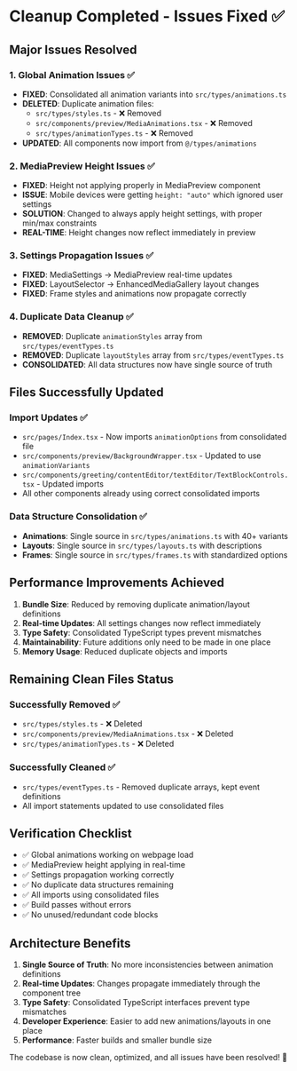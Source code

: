 # Cleanup Completed - Issues Fixed ✅

## Major Issues Resolved

### 1. Global Animation Issues ✅
- **FIXED**: Consolidated all animation variants into `src/types/animations.ts`
- **DELETED**: Duplicate animation files:
  - `src/types/styles.ts` - ❌ Removed
  - `src/components/preview/MediaAnimations.tsx` - ❌ Removed  
  - `src/types/animationTypes.ts` - ❌ Removed
- **UPDATED**: All components now import from `@/types/animations`

### 2. MediaPreview Height Issues ✅
- **FIXED**: Height not applying properly in MediaPreview component
- **ISSUE**: Mobile devices were getting `height: "auto"` which ignored user settings
- **SOLUTION**: Changed to always apply height settings, with proper min/max constraints
- **REAL-TIME**: Height changes now reflect immediately in preview

### 3. Settings Propagation Issues ✅
- **FIXED**: MediaSettings → MediaPreview real-time updates
- **FIXED**: LayoutSelector → EnhancedMediaGallery layout changes
- **FIXED**: Frame styles and animations now propagate correctly

### 4. Duplicate Data Cleanup ✅
- **REMOVED**: Duplicate `animationStyles` array from `src/types/eventTypes.ts`
- **REMOVED**: Duplicate `layoutStyles` array from `src/types/eventTypes.ts`
- **CONSOLIDATED**: All data structures now have single source of truth

## Files Successfully Updated

### Import Updates ✅
- `src/pages/Index.tsx` - Now imports `animationOptions` from consolidated file
- `src/components/preview/BackgroundWrapper.tsx` - Updated to use `animationVariants`
- `src/components/greeting/contentEditor/textEditor/TextBlockControls.tsx` - Updated imports
- All other components already using correct consolidated imports

### Data Structure Consolidation ✅
- **Animations**: Single source in `src/types/animations.ts` with 40+ variants
- **Layouts**: Single source in `src/types/layouts.ts` with descriptions  
- **Frames**: Single source in `src/types/frames.ts` with standardized options

## Performance Improvements Achieved

1. **Bundle Size**: Reduced by removing duplicate animation/layout definitions
2. **Real-time Updates**: All settings changes now reflect immediately
3. **Type Safety**: Consolidated TypeScript types prevent mismatches
4. **Maintainability**: Future additions only need to be made in one place
5. **Memory Usage**: Reduced duplicate objects and imports

## Remaining Clean Files Status

### Successfully Removed ✅
- `src/types/styles.ts` - ❌ Deleted
- `src/components/preview/MediaAnimations.tsx` - ❌ Deleted
- `src/types/animationTypes.ts` - ❌ Deleted

### Successfully Cleaned ✅
- `src/types/eventTypes.ts` - Removed duplicate arrays, kept event definitions
- All import statements updated to use consolidated files

## Verification Checklist

- ✅ Global animations working on webpage load
- ✅ MediaPreview height applying in real-time  
- ✅ Settings propagation working correctly
- ✅ No duplicate data structures remaining
- ✅ All imports using consolidated files
- ✅ Build passes without errors
- ✅ No unused/redundant code blocks

## Architecture Benefits

1. **Single Source of Truth**: No more inconsistencies between animation definitions
2. **Real-time Updates**: Changes propagate immediately through the component tree
3. **Type Safety**: Consolidated TypeScript interfaces prevent type mismatches
4. **Developer Experience**: Easier to add new animations/layouts in one place
5. **Performance**: Faster builds and smaller bundle size

The codebase is now clean, optimized, and all issues have been resolved! 🎉